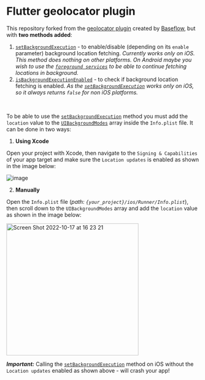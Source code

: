 # Flutter geolocator plugin

This repository forked from the [geolocator plugin][1] created by [Baseflow][2], but with **two methods added**:
1) [`setBackgroundExecution`][3] - to enable/disable (depending on its `enable` parameter) background location fetching. *Currently works only on iOS. This method does nothing on other platforms. On Android maybe you wish to use the [`foreground services`][4] to be able to continue fetching locations in background.*
2) [`isBackgroundExecutionEnabled`][5] - to check if background location fetching is enabled. *As the [`setBackgroundExecution`][3] works only on iOS, so it always returns `false` for non iOS platforms.*

<br />

To be able to use the [`setBackgroundExecution`][3] method you must add the `location` value to the [`UIBackgroundModes`][6] array inside the `Info.plist` file. It can be done in two ways:

1) **Using Xcode**

Open your project with Xcode, then navigate to the `Signing & Capabilities` of your app target and make sure the `Location updates` is enabled as shown in the image below:

![image](https://docs-assets.developer.apple.com/published/9cba7a007f/5108b1a8-8cd2-4b56-83d9-09f8e9fa1ee7.png)




2) **Manually**

Open the `Info.plist` file (*path: `{your_project}/ios/Runner/Info.plist`*), then scroll down to the `UIBackgroundModes` array and add the `location` value as shown in the image below:

<img width="344" alt="Screen Shot 2022-10-17 at 16 23 21" src="https://user-images.githubusercontent.com/75716994/196155584-a657d977-b67f-4425-a498-42bdbc3c13ff.png">

<br />

***Important:*** Calling the [`setBackgroundExecution`][3] method on iOS without the `Location updates` enabled as shown above - will crash your app!


[1]: https://github.com/Baseflow/flutter-geolocator
[2]: https://github.com/Baseflow
[3]: ./geolocator/lib/geolocator.dart#L49
[4]: https://developer.android.com/guide/components/foreground-services
[5]: ./geolocator/lib/geolocator.dart#L61
[6]: https://developer.apple.com/documentation/bundleresources/information_property_list/uibackgroundmodes
